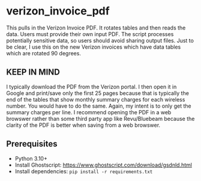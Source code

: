 # verizon_invoice_pdf
This pulls in the Verizon Invoice PDF. It rotates tables and then reads the data. Users must provide their own input PDF. The script processes potentially sensitive data, so users should avoid sharing output files. Just to be clear, I use this on the new Verizon invoices which have data tables which are rotated 90 degrees.

## KEEP IN MIND
I typically download the PDF from the Verizon portal. I then open it in Google and print/save only the first 25 pages because that is typically the end of the tables that show monthly summary charges for each wireless number. You would have to do the same. Again, my intent is to only get the summary charges per line. I recommend opening the PDF in a web browswer rather than some third party app like Revu/Bluebeam because the clarity of the PDF is better when saving from a web browswer.

## Prerequisites
- Python 3.10+
- Install Ghostscript: https://www.ghostscript.com/download/gsdnld.html
- Install dependencies: `pip install -r requirements.txt`
